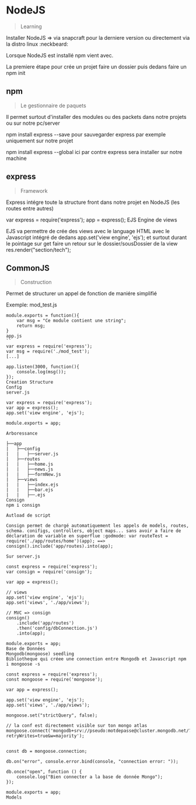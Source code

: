 # NodeJS
> Learning

Installer NodeJS => via snapcraft pour la derniere version ou directement via la distro linux :neckbeard:

Lorsque NodeJS est installé npm vient avec.

La premiere étape pour crée un projet faire un dossier puis dedans faire un npm init

## npm
> Le gestionnaire de paquets

Il permet surtout d'installer des modules ou des packets dans notre projets ou sur notre pc/server

npm install express --save pour sauvegarder express par exemple uniquement sur notre projet

npm install express --global ici par contre express sera installer sur notre machine

## express
> Framework

Express intégre toute la structure front dans notre projet en NodeJS (les routes entre autres)

var express = require('express');
app = express();
EJS
Engine de views

EJS va permettre de crée des views avec le language HTML avec le Javascript intégré de dedans app.set('view engine', 'ejs'); et surtout durant le pointage sur get faire un retour sur le dossier/sousDossier de la view res.render("section/tech");

## CommonJS
> Construction

Permet de structurer un appel de fonction de maniére simplifié

Exemple: mod_test.js
```
module.exports = function(){
    var msg = "Ce module contient une string"; 
    return msg;
}
app.js
``
var express = require('express');
var msg = require('./mod_test');
[...]

app.listen(3000, function(){
    console.log(msg());
});
Creation Structure
Config
server.js

var express = require('express');
var app = express();
app.set('view engine', 'ejs'); 

module.exports = app;

Arboressance

├──app
|   ├──config
|   |   ├──server.js
|   ├──routes
|   |   ├──home.js
|   |   ├──news.js
|   |   ├──formNew.js
|   ├──views
|   |   ├──index.ejs
|   |   ├──bar.ejs
|   |   ├──.ejs
Consign
npm i consign

Autload de script

Consign permet de chargé automatiquement les appels de models, routes, schema. conifigs, controllers, object maps... sans avoir a faire de déclaration de variable en superflue :godmode: var routeTest = require('./app/routes/home')(app); ==> consign().include('app/routes).into(app);

Sur server.js

const express = require('express');
var consign = require('consign');

var app = express();

// views
app.set('view engine', 'ejs');
app.set('views', './app/views');

// MVC => consign
consign()
    .include('app/routes')
    .then('config/dbConnection.js')
    .into(app);

module.exports = app;
Base de Données
Mongodb(mongoose) seedling
Bibliotheque qui créee une connection entre Mongodb et Javascript npm i mongoose -s

const express = require('express');
const mongoose = require('mongoose');

var app = express();

app.set('view engine', 'ejs');
app.set('views', './app/views');

mongoose.set("strictQuery", false);

// la conf est directement visible sur ton mongo atlas 
mongoose.connect('mongodb+srv://pseudo:motdepasse@cluster.mongodb.net/?retryWrites=true&w=majority');


const db = mongoose.connection;

db.on("error", console.error.bind(console, "connection error: "));

db.once("open", function () {
    console.log("Bien connecter a la base de donnée Mongo");
});

module.exports = app;
Models
